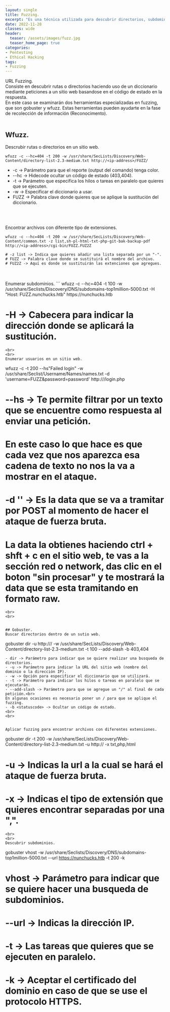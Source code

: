 ```yaml
---
layout: single
title: Fuzzing.
excerpt: "Es una técnica utilizada para descubrir directorios, subdominios, archivos y usuarios dentro de un sitio web o software mediante peticiones"
date: 2022-11-28
classes: wide
header:
  teaser: /assets/images/fuzz.jpg
  teaser_home_page: true
categories:
- Pentesting
- Ethical Hacking
tags:
- Fuzzing
---
```

URL Fuzzing.<br>
Consiste en descubrir rutas o directorios haciendo uso de un diccionario mediante peticiones a un sitio web basandose en el código de estado en la respuesta.<br>
En este caso se examinarán dos herramientas especializadas en fuzzing, que son gobuster y wfuzz. Estas herramientas pueden ayudarte en la fase de recolección de información (Reconocimento).
<br>
<br>


## Wfuzz.
Descrubir rutas o directorios en un sitio web.
```
wfuzz -c --hc=404 -t 200 -w /usr/share/SecLists/Discovery/Web-Content/directory-list-2.3-medium.txt http://<ip-address>/FUZZ/
```
- -c -> Parámetro para que el reporte (output del comando) tenga color.
- --hc <statuscode> -> Hidecode ocultar un código de estado (403,404). 
- -t <number> -> Parámetro que especifica los hilos o tareas en paralelo que quieres que se ejecuten.
- -w <dictionary> -> Especificar el diccionario a usar.
- FUZZ -> Palabra clave donde quieres que se aplique la sustitución del diccionario.
<br>
<br>


Encontrar archivos con diferente tipo de extensiones.
```
wfuzz -c --hc=404 -t 200 -w /usr/share/SecLists/Discovery/Web-Content/common.txt -z list,sh-pl-html-txt-php-git-bak-backup-pdf http://<ip-address>/cgi-bin/FUZZ.FUZ2Z

# -z list -> Indica que quieres añadir una lista separada por un "-".
# FUZZ -> Palabra clave donde se sustituirá el nombre del archivo.
# FUZ2Z -> Aquí es donde se sustituirán las extenciones que agregues.
```
<br>
<br>
Enumerar subdominios.
```
wfuzz -c --hc=404 -t 100 -w /usr/share/Seclists/Discovery/DNS/subdomains-top1million-5000.txt -H "Host: FUZZ.nunchucks.htb" https://nunchucks.htb

# -H -> Cabecera para indicar la dirección donde se aplicará la sustitución. 
```
<br>
<br>
Enumerar usuarios en un sitio web.
```
wfuzz -c -t 200 --hs"Failed login" -w /usr/share/Seclist/Username/Names/names.txt -d 'username=FUZZ&password=password' http://<ip-address>/login.php

# --hs -> Te permite filtrar por un texto que se encuentre como respuesta al enviar una petición. 
# En este caso lo que hace es que cada vez que nos aparezca esa cadena de texto no nos la va a mostrar en el ataque.

# -d '' -> Es la data que se va a tramitar por POST al momento de hacer el ataque de fuerza bruta.
# La data la obtienes haciendo ctrl + shft + c en el sitio web, te vas a la sección red o network, das clic en el boton "sin procesar" y te mostrará la data que se esta tramitando en formato raw.
```
<br>
<br>


## Gobuster.
Buscar directorios dentro de un sutio web.
```
gobuster dir -u http://<ip-address>/ -w /usr/share/SecLists/Discovery/Web-Content/directory-list-2.3-medium.txt -t 100 --add-slash -b 403,404
```
- dir -> Parámetro para indicar que se quiere realizar una busqueda de directorios.
- -u -> Parámetro para indicar la URL del sitio web (nombre del dominio o la dirección IP).
- -w -> Opción para especificar el diccionario que se utilizará.
- -t -> Parámetro para indicar los hilos o tareas en paralelo que se ejecutarán.
- --add-slash -> Parámetro para que se agregue un "/" al final de cada petición.<br>
En algunas ocasiones es necesario poner un / para que se aplique el fuzzing.
- -b <statuscode> -> Ocultar un código de estado.
<br>
<br>


Aplicar fuzzing para encontrar archivos con diferentes extensiones.
```
gobuster dir -t 200 -w /usr/share/SecLists/Discovery/Web-Content/directory-list-2.3-medium.txt -u http://<ip-address> -x txt,php,html

# -u -> Indicas la url a la cual se hará el ataque de fuerza bruta.
# -x -> Indicas el tipo de extensión que quieres encontrar separadas por una ",".
```
<br>
<br>
Descubrir subdominios.
```
gobuster vhost -w /usr/share/Seclists/Discovery/DNS/subdomains-top1million-5000.txt --url https://nunchucks.htb -t 200 -k

# vhost -> Parámetro para indicar que se quiere hacer una busqueda de subdominios.
# --url -> Indicas la dirección IP.
# -t -> Las tareas que quieres que se ejecuten en paralelo.
# -k -> Aceptar el certificado del dominio en caso de que se use el protocolo HTTPS.
```
